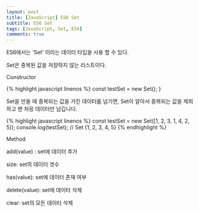 ```yaml
---
layout: post
title: [JavaScript] ES6 Set 
subtitle: ES6 Set
tags: [JavaScript, Set, ES6]
comments: true
---
```


ES6에서는 'Set' 이라는 데이터 타입을 사용 할 수 있다.

Set은 중복된 값을 저장하지 않는 리스트이다.


Constructor

{% highlight javascript linenos %}
const testSet = new Set();
}

Set을 만들 때 중복되는 값을 가진 데이터를 넘기면,
Set이 알아서 중복되는 값을 제외하고 맨 처응 데이터만 남깁니다.

{% highlight javascript linenos %}
    const testSet = new Set([1, 2, 3, 1, 4, 2, 5]);
    console.log(testSet); // Set {1, 2, 3, 4, 5}
{% endhighlight %}


Method

add(value) : set에 데이터 추가

size: set의 데이터 갯수

has(value): set에 데이터 존재 여부

delete(value): set에 데이터 삭제

clear: set의 모든 데이터 삭제 

